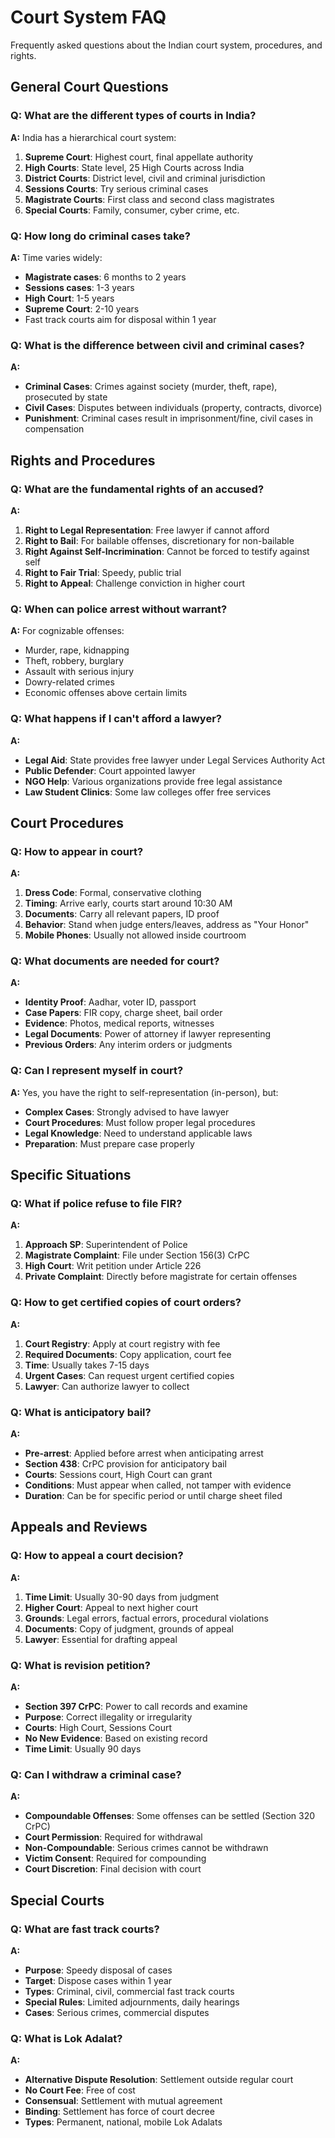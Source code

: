 # Court System FAQ

Frequently asked questions about the Indian court system, procedures, and rights.

## General Court Questions

### Q: What are the different types of courts in India?
**A:** India has a hierarchical court system:
1. **Supreme Court**: Highest court, final appellate authority
2. **High Courts**: State level, 25 High Courts across India
3. **District Courts**: District level, civil and criminal jurisdiction
4. **Sessions Courts**: Try serious criminal cases
5. **Magistrate Courts**: First class and second class magistrates
6. **Special Courts**: Family, consumer, cyber crime, etc.

### Q: How long do criminal cases take?
**A:** Time varies widely:
- **Magistrate cases**: 6 months to 2 years
- **Sessions cases**: 1-3 years
- **High Court**: 1-5 years  
- **Supreme Court**: 2-10 years
- Fast track courts aim for disposal within 1 year

### Q: What is the difference between civil and criminal cases?
**A:** 
- **Criminal Cases**: Crimes against society (murder, theft, rape), prosecuted by state
- **Civil Cases**: Disputes between individuals (property, contracts, divorce)
- **Punishment**: Criminal cases result in imprisonment/fine, civil cases in compensation

## Rights and Procedures

### Q: What are the fundamental rights of an accused?
**A:**
1. **Right to Legal Representation**: Free lawyer if cannot afford
2. **Right to Bail**: For bailable offenses, discretionary for non-bailable
3. **Right Against Self-Incrimination**: Cannot be forced to testify against self
4. **Right to Fair Trial**: Speedy, public trial
5. **Right to Appeal**: Challenge conviction in higher court

### Q: When can police arrest without warrant?
**A:** For cognizable offenses:
- Murder, rape, kidnapping
- Theft, robbery, burglary
- Assault with serious injury
- Dowry-related crimes
- Economic offenses above certain limits

### Q: What happens if I can't afford a lawyer?
**A:** 
- **Legal Aid**: State provides free lawyer under Legal Services Authority Act
- **Public Defender**: Court appointed lawyer
- **NGO Help**: Various organizations provide free legal assistance
- **Law Student Clinics**: Some law colleges offer free services

## Court Procedures

### Q: How to appear in court?
**A:**
1. **Dress Code**: Formal, conservative clothing
2. **Timing**: Arrive early, courts start around 10:30 AM
3. **Documents**: Carry all relevant papers, ID proof
4. **Behavior**: Stand when judge enters/leaves, address as "Your Honor"
5. **Mobile Phones**: Usually not allowed inside courtroom

### Q: What documents are needed for court?
**A:**
- **Identity Proof**: Aadhar, voter ID, passport
- **Case Papers**: FIR copy, charge sheet, bail order
- **Evidence**: Photos, medical reports, witnesses
- **Legal Documents**: Power of attorney if lawyer representing
- **Previous Orders**: Any interim orders or judgments

### Q: Can I represent myself in court?
**A:** Yes, you have the right to self-representation (in-person), but:
- **Complex Cases**: Strongly advised to have lawyer
- **Court Procedures**: Must follow proper legal procedures
- **Legal Knowledge**: Need to understand applicable laws
- **Preparation**: Must prepare case properly

## Specific Situations

### Q: What if police refuse to file FIR?
**A:**
1. **Approach SP**: Superintendent of Police
2. **Magistrate Complaint**: File under Section 156(3) CrPC
3. **High Court**: Writ petition under Article 226
4. **Private Complaint**: Directly before magistrate for certain offenses

### Q: How to get certified copies of court orders?
**A:**
1. **Court Registry**: Apply at court registry with fee
2. **Required Documents**: Copy application, court fee
3. **Time**: Usually takes 7-15 days
4. **Urgent Cases**: Can request urgent certified copies
5. **Lawyer**: Can authorize lawyer to collect

### Q: What is anticipatory bail?
**A:**
- **Pre-arrest**: Applied before arrest when anticipating arrest
- **Section 438**: CrPC provision for anticipatory bail
- **Courts**: Sessions court, High Court can grant
- **Conditions**: Must appear when called, not tamper with evidence
- **Duration**: Can be for specific period or until charge sheet filed

## Appeals and Reviews

### Q: How to appeal a court decision?
**A:**
1. **Time Limit**: Usually 30-90 days from judgment
2. **Higher Court**: Appeal to next higher court
3. **Grounds**: Legal errors, factual errors, procedural violations
4. **Documents**: Copy of judgment, grounds of appeal
5. **Lawyer**: Essential for drafting appeal

### Q: What is revision petition?
**A:**
- **Section 397 CrPC**: Power to call records and examine
- **Purpose**: Correct illegality or irregularity
- **Courts**: High Court, Sessions Court
- **No New Evidence**: Based on existing record
- **Time Limit**: Usually 90 days

### Q: Can I withdraw a criminal case?
**A:**
- **Compoundable Offenses**: Some offenses can be settled (Section 320 CrPC)
- **Court Permission**: Required for withdrawal
- **Non-Compoundable**: Serious crimes cannot be withdrawn
- **Victim Consent**: Required for compounding
- **Court Discretion**: Final decision with court

## Special Courts

### Q: What are fast track courts?
**A:**
- **Purpose**: Speedy disposal of cases
- **Target**: Dispose cases within 1 year
- **Types**: Criminal, civil, commercial fast track courts
- **Special Rules**: Limited adjournments, daily hearings
- **Cases**: Serious crimes, commercial disputes

### Q: What is Lok Adalat?
**A:**
- **Alternative Dispute Resolution**: Settlement outside regular court
- **No Court Fee**: Free of cost
- **Consensual**: Settlement with mutual agreement
- **Binding**: Settlement has force of court decree
- **Types**: Permanent, national, mobile Lok Adalats